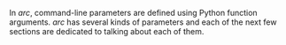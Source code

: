 In *arc*, command-line parameters are defined using Python function arguments. *arc* has several kinds of parameters and each of the next few sections are dedicated to talking about each of them.